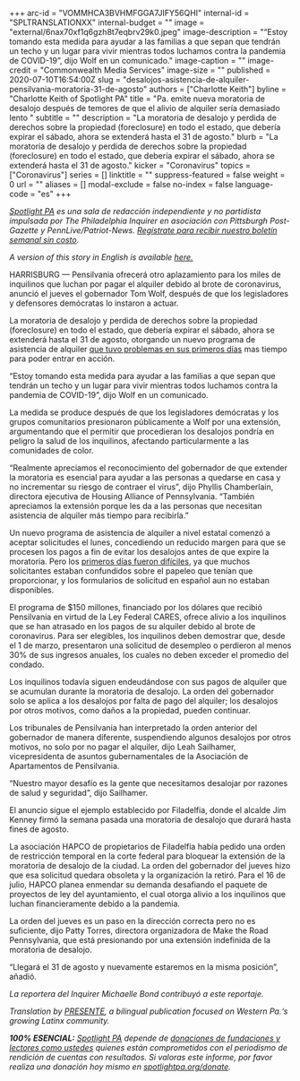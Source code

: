 +++
arc-id = "VOMMHCA3BVHMFGGA7JIFY56QHI"
internal-id = "SPLTRANSLATIONXX"
internal-budget = ""
image = "external/6nax70xf1q6gzh8t7eqbrv29k0.jpeg"
image-description = "“Estoy tomando esta medida para ayudar a las familias a que sepan que tendrán un techo y un lugar para vivir mientras todos luchamos contra la pandemia de COVID-19”, dijo Wolf en un comunicado."
image-caption = ""
image-credit = "Commonwealth Media Services"
image-size = ""
published = 2020-07-10T16:54:00Z
slug = "desalojos-asistencia-de-alquiler-pensilvania-moratoria-31-de-agosto"
authors = ["Charlotte Keith"]
byline = "Charlotte Keith of Spotlight PA"
title = "Pa. emite nueva moratoria de desalojo después de temores de que el alivio de alquiler sería demasiado lento "
subtitle = ""
description = "La moratoria de desalojo y perdida de derechos sobre la propiedad (foreclosure) en todo el estado, que debería expirar el sábado, ahora se extenderá hasta el 31 de agosto."
blurb = "La moratoria de desalojo y perdida de derechos sobre la propiedad (foreclosure) en todo el estado, que debería expirar el sábado, ahora se extenderá hasta el 31 de agosto."
kicker = "Coronavirus"
topics = ["Coronavirus"]
series = []
linktitle = ""
suppress-featured = false
weight = 0
url = ""
aliases = []
modal-exclude = false
no-index = false
language-code = "es"
+++

<a href="https://www.spotlightpa.org/"><i>Spotlight PA</i></a><i> es una sala de redacción independiente y no partidista impulsada por The Philadelphia Inquirer en asociación con Pittsburgh Post-Gazette y PennLive/Patriot-News. </i><a href="https://www.spotlightpa.org/newsletters"><i>Regístrate para recibir nuestro boletín semanal sin costo</i></a><i>.</i>

<i>A version of this story in English is available <a href="https://www.spotlightpa.org/news/2020/07/evictions-rental-assistance-pennsylvania-coronavirus-august-31/">here.</a></i>

HARRISBURG — Pensilvania ofrecerá otro aplazamiento para los miles de inquilinos que luchan por pagar el alquiler debido al brote de coronavirus, anunció el jueves el gobernador Tom Wolf, después de que los legisladores y defensores demócratas lo instaron a actuar.

La moratoria de desalojo y perdida de derechos sobre la propiedad (foreclosure) en todo el estado, que debería expirar el sábado, ahora se extenderá hasta el 31 de agosto, otorgando un nuevo programa de asistencia de alquiler <a href="https://www.spotlightpa.org/news/2020/07/rental-assistance-pennsylvania-coronavirus-spanish-applications/">que tuvo problemas en sus primeros días</a> mas tiempo para poder entrar en acción.

“Estoy tomando esta medida para ayudar a las familias a que sepan que tendrán un techo y un lugar para vivir mientras todos luchamos contra la pandemia de COVID-19”, dijo Wolf en un comunicado.

La medida se produce después de que los legisladores demócratas y los grupos comunitarios presionaron públicamente a Wolf por una extensión, argumentando que el permitir que procedieran los desalojos pondría en peligro la salud de los inquilinos, afectando particularmente a las comunidades de color.

“Realmente apreciamos el reconocimiento del gobernador de que extender la moratoria es esencial para ayudar a las personas a quedarse en casa y no incrementar su riesgo de contraer el virus”, dijo Phyllis Chamberlain, directora ejecutiva de Housing Alliance of Pennsylvania. “También apreciamos la extensión porque les da a las personas que necesitan asistencia de alquiler más tiempo para recibirla.”

<script src="https://www.spotlightpa.org/embed.js" async></script><div data-spl-embed-version="1" data-spl-src="https://www.spotlightpa.org/embeds/donate/"></div>


Un nuevo programa de asistencia de alquiler a nivel estatal comenzó a aceptar solicitudes el lunes, concediendo un reducido margen para que se procesen los pagos a fin de evitar los desalojos antes de que expire la moratoria. Pero los <a href="https://www.spotlightpa.org/news/2020/07/rental-assistance-pennsylvania-coronavirus-spanish-applications/">primeros días fueron difíciles</a>, ya que muchos solicitantes estaban confundidos sobre el papeleo que tenían que proporcionar, y los formularios de solicitud en español aun no estaban disponibles.

El programa de $150 millones, financiado por los dólares que recibió Pensilvania en virtud de la Ley Federal CARES, ofrece alivio a los inquilinos que se han atrasado en los pagos de su alquiler debido al brote de coronavirus. Para ser elegibles, los inquilinos deben demostrar que, desde el 1 de marzo, presentaron una solicitud de desempleo o perdieron al menos 30% de sus ingresos anuales, los cuales no deben exceder el promedio del condado.

Los inquilinos todavía siguen endeudándose con sus pagos de alquiler que se acumulan durante la moratoria de desalojo. La orden del gobernador solo se aplica a los desalojos por falta de pago del alquiler; los desalojos por otros motivos, como daños a la propiedad, pueden continuar.

Los tribunales de Pensilvania han interpretado la orden anterior del gobernador de manera diferente, suspendiendo algunos desalojos por otros motivos, no solo por no pagar el alquiler, dijo Leah Sailhamer, vicepresidenta de asuntos gubernamentales de la Asociación de Apartamentos de Pensilvania.

“Nuestro mayor desafío es la gente que necesitamos desalojar por razones de salud y seguridad”, dijo Sailhamer.

El anuncio sigue el ejemplo establecido por Filadelfia, donde el alcalde Jim Kenney firmó la semana pasada una moratoria de desalojo que durará hasta fines de agosto.

<script src="https://www.spotlightpa.org/embed.js" async></script><div data-spl-embed-version="1" data-spl-src="https://www.spotlightpa.org/embeds/newsletter/"></div>


La asociación HAPCO de propietarios de Filadelfia había pedido una orden de restricción temporal en la corte federal para bloquear la extensión de la moratoria de desalojo de la ciudad. La orden del gobernador del jueves hizo que esa solicitud quedara obsoleta y la organización la retiró. Para el 16 de julio, HAPCO planea enmendar su demanda desafiando el paquete de proyectos de ley del ayuntamiento, el cual otorga alivio a los inquilinos que luchan financieramente debido a la pandemia.

La orden del jueves es un paso en la dirección correcta pero no es suficiente, dijo Patty Torres, directora organizadora de Make the Road Pennsylvania, que está presionando por una extensión indefinida de la moratoria de desalojo.

“Llegará el 31 de agosto y nuevamente estaremos en la misma posición”, añadió.

<i>La reportera del Inquirer Michaelle Bond contribuyó a este reportaje.</i>

<i>Translation by </i><a href="https://presentepgh.com/en/home/" target=_blank><i>PRESENTE</i></a><i>, a bilingual publication focused on Western Pa.‘s growing Latinx community.</i>

<i><b>100% ESENCIAL:</b></i> <a href="https://www.spotlightpa.org/"><i>Spotlight PA</i></a><i> depende de </i><a href="https://www.spotlightpa.org/support"><i>donaciones de fundaciones y lectores como ustedes</i></a><i> quienes están comprometidos con el periodismo de rendición de cuentas con resultados. Si valoras este informe, por favor realiza una donación hoy mismo en </i><a href="https://www.spotlightpa.org/donate"><i>spotlightpa.org/donate</i></a><i>.</i>
